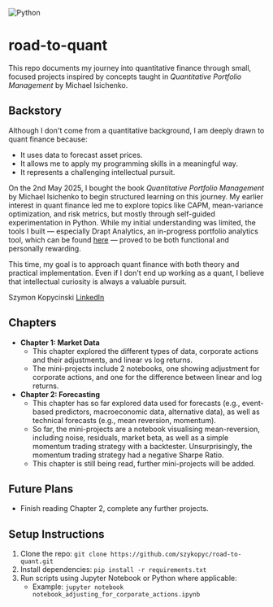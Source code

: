 ![Python](https://img.shields.io/badge/python-3.10-blue)
# road-to-quant
This repo documents my journey into quantitative finance through small, focused projects inspired by concepts taught in *Quantitative Portfolio Management* by Michael Isichenko.

## Backstory
Although I don't come from a quantitative background, I am deeply drawn to quant finance because:
- It uses data to forecast asset prices.
- It allows me to apply my programming skills in a meaningful way.
- It represents a challenging intellectual pursuit.

On the 2nd May 2025, I bought the book *Quantitative Portfolio Management* by Michael Isichenko to begin structured learning on this journey. My earlier interest in quant finance led me to explore topics like CAPM, mean-variance optimization, and risk metrics, but mostly through self-guided experimentation in Python. While my initial understanding was limited, the tools I built — especially Drapt Analytics, an in-progress portfolio analytics tool, which can be found [here](https://github.com/szykopyc/drapt-analytics.git) — proved to be both functional and personally rewarding.


This time, my goal is to approach quant finance with both theory and practical implementation. Even if I don't end up working as a quant, I believe that intellectual curiosity is always a valuable pursuit.

Szymon Kopycinski
[LinkedIn](https://www.linkedin.com/in/szymonkopycinski)

## Chapters
- **Chapter 1: Market Data**
    - This chapter explored the different types of data, corporate actions and their adjustments, and linear vs log returns.
    - The mini-projects include 2 notebooks, one showing adjustment for corporate actions, and one for the difference between linear and log returns.
- **Chapter 2: Forecasting**
    - This chapter has so far explored data used for forecasts (e.g., event-based predictors, macroeconomic data, alternative data), as well as technical forecasts (e.g., mean reversion, momentum).
    - So far, the mini-projects are a notebook visualising mean-reversion, including noise, residuals, market beta, as well as a simple momentum trading strategy with a backtester. Unsurprisingly, the momentum trading strategy had a negative Sharpe Ratio.
    - This chapter is still being read, further mini-projects will be added.

## Future Plans
- Finish reading Chapter 2, complete any further projects.

## Setup Instructions
1. Clone the repo: `git clone https://github.com/szykopyc/road-to-quant.git`
2. Install dependencies: `pip install -r requirements.txt`
3. Run scripts using Jupyter Notebook or Python where applicable:
    - Example: `jupyter notebook notebook_adjusting_for_corporate_actions.ipynb`

